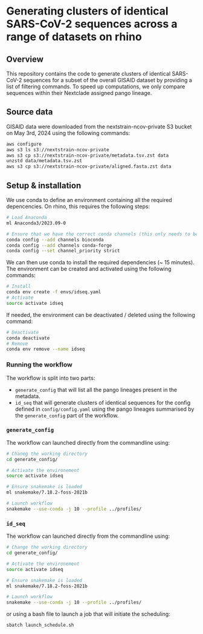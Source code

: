 # Generating clusters of identical SARS-CoV-2 sequences across a range of datasets on rhino

## Overview

This repository contains the code to generate clusters of identical SARS-CoV-2 sequences for a subset of the overall GISAID dataset by providing a list of filtering commands.
To speed up computations, we only compare sequences within their Nextclade assigned pango lineage.

## Source data

GISAID data were downloaded from the nextstrain-ncov-private S3 bucket on May 3rd, 2024 using the following commands:
```bash
aws configure
aws s3 ls s3://nextstrain-ncov-private
aws s3 cp s3://nextstrain-ncov-private/metadata.tsv.zst data
unzstd data/metadata.tsv.zst
aws s3 cp s3://nextstrain-ncov-private/aligned.fasta.zst data
```

## Setup & installation
We use conda to define an environment containing all the required depencencies.
On rhino, this requires the following steps:

```bash
# Load Anaconda
ml Anaconda3/2023.09-0 

# Ensure that we have the correct conda channels (this only needs to be done once in a session)
conda config --add channels bioconda
conda config --add channels conda-forge
conda config --set channel_priority strict
```

We can then use conda to install the required dependencies (~ 15 minutes).
The environment can be created and activated using the following commands:
```bash
# Install
conda env create -f envs/idseq.yaml
# Activate
source activate idseq
```

If needed, the environment can be deactivated / deleted using the following command:
```bash
# Deactivate 
conda deactivate
# Remove
conda env remove --name idseq
```

### Running the workflow
The workflow is split into two parts:
- `generate_config` that will list all the pango lineages present in the metadata.
- `id_seq` that will generate clusters of identical sequences for the config defined in `config/config.yaml` using the pango lineages summarised by the `generate_config` part of the workflow.

### `generate_config`
The workflow can  launched directly from the commandline using:

```bash
# Chaneg the working directory
cd generate_config/

# Activate the environement
source activate idseq

# Ensure snakemake is loaded
ml snakemake/7.18.2-foss-2021b

# Launch workflow
snakemake --use-conda -j 10 --profile ../profiles/
```
### `id_seq`

The workflow can  launched directly from the commandline using:

```bash
# Change the working directory
cd generate_config/

# Activate the environement
source activate idseq

# Ensure snakemake is loaded
ml snakemake/7.18.2-foss-2021b

# Launch workflow
snakemake --use-conda -j 10 --profile ../profiles/
```

or using a bash file to launch a job that will initiate the scheduling:

```bash
sbatch launch_schedule.sh
```